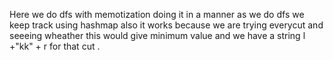 Here we do dfs with memotization doing it in a manner as we do dfs we keep track using hashmap also it works because we are trying everycut and seeeing wheather this would give minimum value and we have a string l +"kk" + r for that cut .